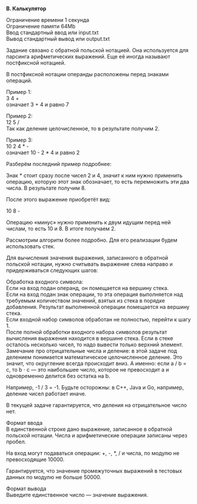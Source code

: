 **B. Калькулятор** 

Ограничение времени	1 секунда  
Ограничение памяти	64Mb  
Ввод	стандартный ввод или input.txt  
Вывод	стандартный вывод или output.txt  

Задание связано с обратной польской нотацией. Она используется для парсинга арифметических выражений. Еще её иногда называют постфиксной нотацией.  

В постфиксной нотации операнды расположены перед знаками операций.  

Пример 1:  
3 4 +  
означает 3 + 4 и равно 7  

Пример 2:  
12 5 /  
Так как деление целочисленное, то в результате получим 2.  

Пример 3:  
10 2 4 * -  
означает 10 - 2 * 4 и равно 2  

Разберём последний пример подробнее:  

Знак * стоит сразу после чисел 2 и 4, значит к ним нужно применить операцию, которую этот знак обозначает, то есть перемножить эти два числа. В результате получим 8.  

После этого выражение приобретёт вид:  

10 8 -  
 
Операцию «минус» нужно применить к двум идущим перед ней числам, то есть 10 и 8. В итоге получаем 2.  

Рассмотрим алгоритм более подробно. Для его реализации будем использовать стек.  

Для вычисления значения выражения, записанного в обратной польской нотации, нужно считывать выражение слева направо и придерживаться следующих шагов:  

Обработка входного символа:  
Если на вход подан операнд, он помещается на вершину стека.  
Если на вход подан знак операции, то эта операция выполняется над требуемым количеством значений, взятых из стека в порядке добавления. Результат выполненной операции помещается на вершину стека.  
Если входной набор символов обработан не полностью, перейти к шагу 1.  
После полной обработки входного набора символов результат вычисления выражения находится в вершине стека. Если в стеке осталось несколько чисел, то надо вывести только верхний элемент.  
Замечание про отрицательные числа и деление: в этой задаче под делением понимается математическое целочисленное деление. Это значит, что округление всегда происходит вниз. А именно: если a / b = c, то b ⋅ c — это наибольшее число, которое не превосходит a и одновременно делится без остатка на b.  

Например, -1 / 3 = -1. Будьте осторожны: в C++, Java и Go, например, деление чисел работает иначе.  

В текущей задаче гарантируется, что деления на отрицательное число нет.  

Формат ввода  
В единственной строке дано выражение, записанное в обратной польской нотации. Числа и арифметические операции записаны через пробел.  

На вход могут подаваться операции: +, -, *, / и числа, по модулю не превосходящие 10000.  

Гарантируется, что значение промежуточных выражений в тестовых данных по модулю не больше 50000.  

Формат вывода  
Выведите единственное число — значение выражения.  